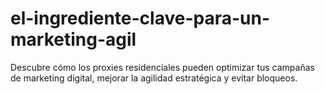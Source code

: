 # el-ingrediente-clave-para-un-marketing-agil
Descubre cómo los proxies residenciales pueden optimizar tus campañas de marketing digital, mejorar la agilidad estratégica y evitar bloqueos.
